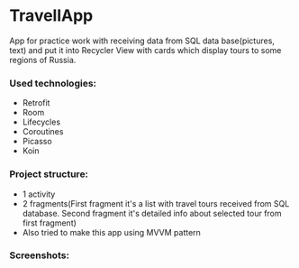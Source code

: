 # TravellApp
App for practice work with receiving data from SQL data base(pictures, text) and put it into Recycler View with cards which display tours to some regions of Russia.
<h3>Used technologies:</h1>
<ul> 
  <li>Retrofit</li>
  <li>Room</li>
  <li>Lifecycles</li>
  <li>Coroutines</li>
  <li>Picasso</li>
  <li>Koin</li>
</ul>  

<h3>Project structure:</h1>
<ul> 
<li>1 activity</li> 
<li>2 fragments(First fragment it's a list with travel tours received from SQL database. Second fragment it's detailed info about selected tour from first fragment)</li> 
<li>Also tried to make this app using MVVM pattern</li> 
</ul>  

<h3>Screenshots:</h3>
